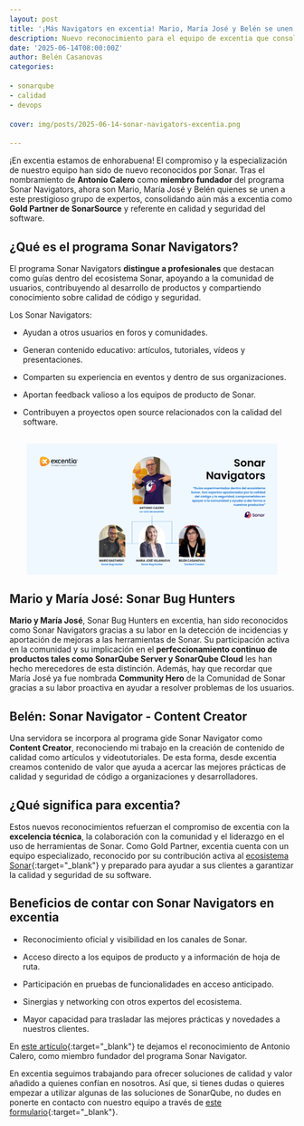 ```yaml
---
layout: post
title: '¡Más Navigators en excentia! Mario, María José y Belén se unen al programa Sonar Navigators'
description: Nuevo reconocimiento para el equipo de excentia que consolida sus conocimientos técnicos en el ecosistema de SonarQube
date: '2025-06-14T08:00:00Z'
author: Belén Casanovas
categories:

- sonarqube
- calidad
- devops

cover: img/posts/2025-06-14-sonar-navigators-excentia.png

---
```


¡En excentia estamos de enhorabuena! El compromiso y la especialización de nuestro equipo han sido de nuevo reconocidos por Sonar. Tras el nombramiento de **Antonio Calero** como **miembro fundador** del programa Sonar Navigators, ahora son Mario, María José y Belén quienes se unen a este prestigioso grupo de expertos, consolidando aún más a excentia como **Gold Partner de SonarSource** y referente en calidad y seguridad del software.

<h2>¿Qué es el programa Sonar Navigators?</h2>

El programa Sonar Navigators **distingue a profesionales** que destacan como guías dentro del ecosistema Sonar, apoyando a la comunidad de usuarios, contribuyendo al desarrollo de productos y compartiendo conocimiento sobre calidad de código y seguridad.

Los Sonar Navigators:

- Ayudan a otros usuarios en foros y comunidades. <br>

- Generan contenido educativo: artículos, tutoriales, vídeos y presentaciones. <br>

- Comparten su experiencia en eventos y dentro de sus organizaciones. <br>

- Aportan feedback valioso a los equipos de producto de Sonar. <br>

- Contribuyen a proyectos open source relacionados con la calidad del software. <br>

<div style="display: flex; justify-content: center; margin: 30px;">
    <img width="100%" src="/img/posts/2025-06-14-sonar-navigators-excentia.png" alt="Sonar Navigators del equipo excentia">
</div>


<h2>Mario y María José: Sonar Bug Hunters</h2>

**Mario y María José**, Sonar Bug Hunters en excentia, han sido reconocidos como Sonar Navigators gracias a su labor en la detección de incidencias y aportación de mejoras a las herramientas de Sonar. Su participación activa en la comunidad y su implicación en el **perfeccionamiento continuo de productos tales como SonarQube Server y SonarQube Cloud** les han hecho merecedores de esta distinción. Además, hay que recordar que María José ya fue nombrada **Community Hero** de la Comunidad de Sonar gracias a su labor proactiva en ayudar a resolver problemas de los usuarios. 

<h2>Belén: Sonar Navigator - Content Creator</h2>

Una servidora se incorpora al programa gide Sonar Navigator como **Content Creator**, reconociendo mi trabajo en la creación de contenido de calidad como artículos y videotutoriales. De esta forma, desde excentia creamos contenido de valor que ayuda a acercar las mejores prácticas de calidad y seguridad de código a organizaciones y desarrolladores.

<h2>¿Qué significa para excentia?</h2>

Estos nuevos reconocimientos refuerzan el compromiso de excentia con la **excelencia técnica**, la colaboración con la comunidad y el liderazgo en el uso de herramientas de Sonar. Como Gold Partner, excentia cuenta con un equipo especializado, reconocido por su contribución activa al [ecosistema Sonar](https://www.sonarsource.com/){:target="_blank"} y preparado para ayudar a sus clientes a garantizar la calidad y seguridad de su software.

<h2>Beneficios de contar con Sonar Navigators en excentia</h2>

- Reconocimiento oficial y visibilidad en los canales de Sonar. <br>

- Acceso directo a los equipos de producto y a información de hoja de ruta. <br>

- Participación en pruebas de funcionalidades en acceso anticipado. <br>

- Sinergias y networking con otros expertos del ecosistema. <br>

- Mayor capacidad para trasladar las mejores prácticas y novedades a nuestros clientes. <br>

En [este artículo](https://www.excentia.es/antonio-calero-nombrado-sonar-navigator){:target="_blank"} te dejamos el reconocimiento de Antonio Calero, como miembro fundador del programa Sonar Navigator. 

En excentia seguimos trabajando para ofrecer soluciones de calidad y valor añadido a quienes confían en nosotros. Así que, si tienes dudas o quieres empezar a utilizar algunas de las soluciones de SonarQube, no dudes en ponerte en contacto con nuestro equipo a través de [este formulario](/contacto){:target="_blank"}. 

